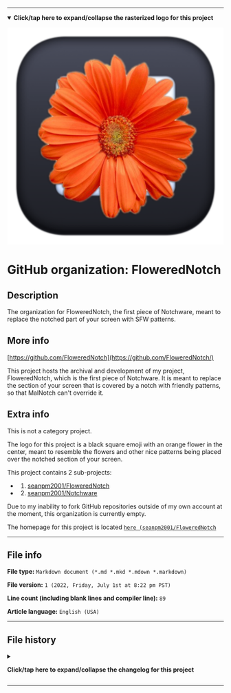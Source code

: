 
***

<!--
<details><summary><b lang="en">Click/tap here to expand/collapse the vectorized logo for this project</b></summary>

![WichCraft_Icon_1024px.svg failed to load. The file may be missing or corrupt. Check the file path for errors first.](/AdditionalInfo/2/FloweredNotch/WichCraft_Icon_1024px.svg)

</details>
!-->

<details open><summary><b lang="en">Click/tap here to expand/collapse the rasterized logo for this project</b></summary>

![FloweredNotch_OrangeIcon_1024px_HighCompression.png failed to load. The file may be missing or corrupt. Check the file path for errors first.](/AdditionalInfo/2/FloweredNotch/FloweredNotch_OrangeIcon_1024px_HighCompression.png)

</details>

# GitHub organization: FloweredNotch

## Description

The organization for FloweredNotch, the first piece of Notchware, meant to replace the notched part of your screen with SFW patterns.

## More info

[https://github.com/FloweredNotch](https://github.com/FloweredNotch/)

This project hosts the archival and development of my project, FloweredNotch, which is the first piece of Notchware. It is meant to replace the section of your screen that is covered by a notch with friendly patterns, so that MalNotch can't override it.

## Extra info

This is not a category project.

The logo for this project is a black square emoji with an orange flower in the center, meant to resemble the flowers and other nice patterns being placed over the notched section of your screen.

This project contains 2 sub-projects:

- 1. [seanpm2001/FloweredNotch](https://github.com/seanpm2001/FloweredNotch/)
- 2. [seanpm2001/Notchware](https://github.com/seanpm2001/Notchware/)
<!-- - 3. [seanpm2001/MalNotch](https://github.com/seanpm2001/MalNotch/) !-->

Due to my inability to fork GitHub repositories outside of my own account at the moment, this organization is currently empty.

The homepage for this project is located [`here (seanpm2001/FloweredNotch`](https://github.com/seanpm2001/FloweredNotch/)

<!--
There is no current home repository for this project.
!-->

***

## File info

**File type:** `Markdown document (*.md *.mkd *.mdown *.markdown)`

**File version:** `1 (2022, Friday, July 1st at 8:22 pm PST)`

**Line count (including blank lines and compiler line):** `89`

**Article language:** `English (USA)`

***

## File history

<details><summary><p lang="en"><b>Click/tap here to expand/collapse the changelog for this project</b></p></summary>

<details><summary><p lang="en"><b>Version 1 (2022, Friday, July 1st at 8:22 pm PST)</b></p></summary>

**This version was made by:** [`@seanpm2001`](https://github.com/seanpm2001/)

> Changes:

- [x] Started the file
<!-- - [x] Referenced the organization icon (raster) !-->
- [x] Referenced the organization icon (vector)
- [x] Added the organization description
- [x] Added the `more info` section
- [x] Added the `extra info` section
- [x] Added the `file info` section
- [x] Added the `file history` section
- [ ] No other changes in version 1

</details>

</details>

***

